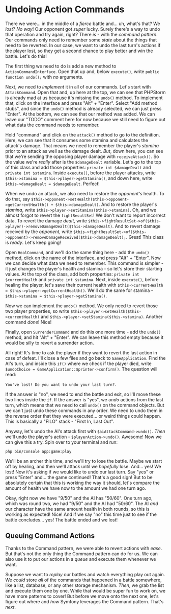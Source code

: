 # Undoing Action Commands

There we were... in the middle of a *fierce* battle and... uh, what's that?
We *lost*? *No way*! Our opponent got *super* lucky. Surely there's a way to undo
that operation and try again, right? There *is* - with the *command pattern*.
Our commands only need to remember some *state* about the things that need to be
reverted. In our case, we want to undo the last turn's actions if the player
lost, so they get a second chance to play better and win the battle. Let's do this!

The first thing we need to do is add a new method to `ActionCommandInterface`.
Open that up and, below `execute()`, write `public function undo();` with *no* arguments.

Next, we need to *implement* it in all of our commands. Let's start
with `AttackCommand`. Open that and, up here at the top, we can see that PHPStorm
is already mad at us because it's missing the `undo()` method. To implement that,
click on the interface and press "Alt" + "Enter". Select "Add method stubs",
and since the `undo()` method is already selected, we can just press "Enter".
At the bottom, we can see that our method was added. We can leave
our "TODO" comment here for now because we still need to figure out what data
the command needs to remember.

Hold "command" and click on the `attack()` method to go to the definition. Here,
we can see that it consumes some stamina and calculates the attack's damage.
That means we need to remember the player's *stamina* prior to an attack as well
as the damage dealt. *But*, down here, you can see that we're sending the
opposing player damage with `receiveAttack()`. So the value we're *really* after
is the `$damageDealt` variable. Let's go to the top of this class and add those
properties: `private int $damageDealt` and `private int $stamina`.
Inside `execute()`, before the player attacks,
write `$this->stamina = $this->player->getStamina()`, and down here,
write `$this->damageDealt = $damageDealt`. Perfect!

When we undo an attack, we also need to restore the *opponent's* health. To do that,
say `$this->opponent->setHealth($this->opponent->getCurrentHealth() + $this->damageDealt)`.
And to restore the player's *stamina*,
write `$this->player->setStamina($this->stamina)`. Oh, and we almost forgot to
revert the `fightResultSet`! We don't want to report incorrect data. To revert
the damage *dealt*,
write `$this->fightResultSet->of($this->player)->removeDamageDealt($this->damageDealt)`.
And to revert damage received by the *opponent*,
write `$this->fightResultSet->of($this->opponent)->removeDamageReceived($this->damageDealt);`.
Great! This class is *ready*. Let's keep going!

Open `HealCommand`, and we'll do the same thing here - add the `undo()`
method, click on the name of the interface, and press "Alt" + "Enter". Now we
can decide what data we need to remember. This command is simpler - it just
changes the player's health and stamina - so let's store their starting values.
At the top of the class, add both properties: `private int $currentHealth`
and `private int $stamina`. Next, inside `execute()`, before healing the player,
let's save their current health
with `$this->currentHealth = $this->player->getCurrentHealth()`. We'll do the
same for stamina - `$this->stamina = $this->player->getStamina()`.

Now we can implement the `undo()` method. We only need to revert those two
player properties, so write `$this->player->setHealth($this->currentHealth)`
and `$this->player->setStamina($this->stamina)`. Another command *done*! Nice!

Finally, open `SurrenderCommand` and do this one more time - add
the `undo()` method, and hit "Alt" + "Enter". We can leave this method empty
because it would be silly to revert a surrender action.

All right! It's time to ask the player if they want to revert the last action in
case of defeat. I'll close a few files and go back to `GameApplication`.
Find the AI's turn, and inside this `if()` where we check if the player died,
write `$undoChoice = GameApplication::$printer->confirm()`. The question will
read:

`You've lost! Do you want to undo your last turn?`.

If the answer is "no", we need to end the battle and exit, so I'll move these
two lines inside the `if`. If the answer is "yes", we *undo* actions from the
last turn, which means that we need to call `undo()` on the command objects. But
we can't just undo these commands in any order. We need to undo them in the
reverse order that they were executed... or weird things could happen. This is
basically a "FILO" stack - "First In, Last Out".

Anyway, let's undo the AI's attack first with `$aiAttackCommand->undo()`. *Then*
we'll undo the player's action - `$playerAction->undo()`. Awesome! Now we can
give this a try. Spin over to your terminal and run:

```terminal
php bin/console app:game:play
```

We'll be an archer this time, and we'll try to lose the battle. Maybe we start
off by healing, and then we'll attack until we *hopefully* lose. And... yes! We
lost! Now it's asking if we would like to undo our last turn. Say "yes" or
press "Enter" and... the game continued! That's a good sign! But to be
absolutely certain that this is working the way it should, let's compare the
amount of health we have now to the amount we had one turn ago.

Okay, right now we have "9/50" and the AI has "50/60". One turn ago, which was
round two, we had "9/50" and the AI had "50/60". The AI *and* our character have
the same amount health in both rounds, so this is working as expected! Nice! And
if we say "no" this time just to see if the battle concludes... yes! The battle
ended and we lost!

## Queuing Command Actions

Thanks to the Command pattern, we were able to revert actions with *ease*. But
that's not the only thing the Command pattern can do for us. We can also use it
to put our actions in a *queue* and execute them whenever we want.

Suppose we want to *replay* our battles and watch everything play out again. We
*could* store *all* of the commands that happened in a battle somewhere, like a
list, database, or any other storage mechanism. *Then*, we grab the list and
execute them one by one. While that would be super fun to work on, we have more
patterns to cover! But before we move onto the next one, let's figure out where
and *how* Symfony leverages the Command pattern. That's *next*.

